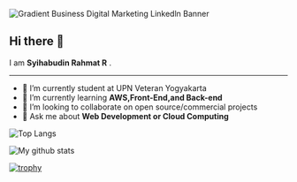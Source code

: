 ![Gradient Business Digital Marketing Linkedln Banner](https://user-images.githubusercontent.com/99803288/196035191-35a9d801-585b-4b9e-89e9-a2814da32540.png)

## Hi there 👋

I am **Syihabudin Rahmat R** . 




---

- 🔭 I’m currently student at UPN Veteran Yogyakarta  
- 🌱 I’m currently learning **AWS,Front-End,and Back-end**
- 👯 I’m looking to collaborate on open source/commercial projects
- 💬 Ask me about **Web Development or Cloud Computing**


![Top Langs](https://github-readme-stats.vercel.app/api/top-langs/?username=gkhan205&layout=compact&theme=dark&hide_border=true)

![My github stats](https://github-readme-stats.vercel.app/api?username=syihabudin081&show_icons=true&hide_border=true&theme=dark)

[![trophy](https://github-profile-trophy.vercel.app/?username=syihabudin081)](https://github.com/syihabudin081/github-profile-trophy)
